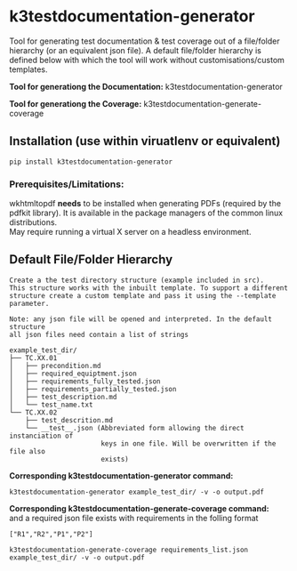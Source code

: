 # k3testdocumentation-generator

Tool for generating test documentation & test coverage out of a file/folder hierarchy (or an equivalent json file).
A default file/folder hierarchy is defined below with which the tool will work without customisations/custom templates.

__Tool for generationg the Documentation:__
k3testdocumentation-generator

__Tool for generationg the Coverage:__
k3testdocumentation-generate-coverage

## Installation (use within viruatlenv or equivalent)
```
pip install k3testdocumentation-generator
```

### Prerequisites/Limitations:
wkhtmltopdf __needs__ to be installed when generating PDFs (required by the pdfkit library). It is available in the package managers of the common linux distributions.  
May require running a virtual X server on a headless environment.

## Default File/Folder Hierarchy
```
Create a the test directory structure (example included in src).
This structure works with the inbuilt template. To support a different
structure create a custom template and pass it using the --template parameter.

Note: any json file will be opened and interpreted. In the default structure
all json files need contain a list of strings 

example_test_dir/
├── TC.XX.01
│   ├── precondition.md
│   ├── required_equiptment.json
│   ├── requirements_fully_tested.json
│   ├── requirements_partially_tested.json
│   ├── test_description.md
│   └── test_name.txt
└── TC.XX.02
    ├── test_descrition.md
    └── __test__.json (Abbreviated form allowing the direct instanciation of
                       keys in one file. Will be overwritten if the file also
                       exists)
```
__Corresponding k3testdocumentation-generator command:__  

```
k3testdocumentation-generator example_test_dir/ -v -o output.pdf
```

__Corresponding k3testdocumentation-generate-coverage command:__  
and a required json file exists with requirements in the folling format
```
["R1","R2","P1","P2"]
```

```
k3testdocumentation-generate-coverage requirements_list.json example_test_dir/ -v -o output.pdf
```